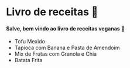# Livro de receitas :book:

#### Salve, bem vindo ao livro de receitas veganas :seedling:

- Tofu Mexido
- Tapioca com Banana e Pasta de Amendoim
- Mix de Frutas com Granola e Chia
- Batata Frita
